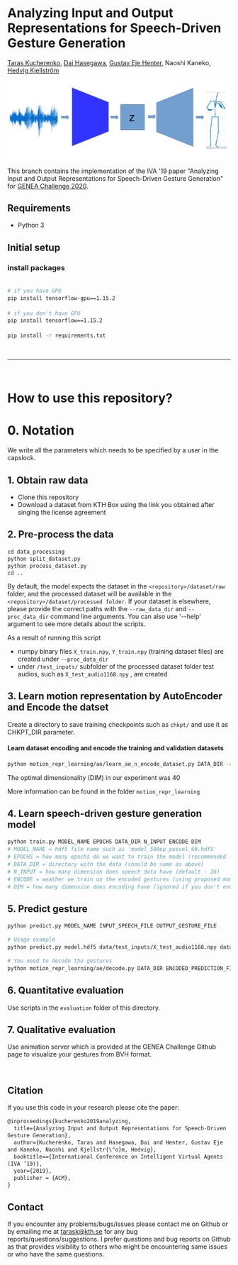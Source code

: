 # Analyzing Input and Output Representations for Speech-Driven Gesture Generation
[Taras Kucherenko](https://svito-zar.github.io/), [Dai Hasegawa](https://hasegawadai.info/), [Gustav Eje Henter](https://people.kth.se/~ghe/), Naoshi Kaneko, [Hedvig Kjellström](http://www.csc.kth.se/~hedvig/)

![ImageOfIdea](visuals/SpeechReprMotion.png?raw=true "Idea")

This branch contains the implementation of the IVA '19 paper "Analyzing Input and Output Representations for Speech-Driven Gesture Generation" for [GENEA Challenge 2020](https://genea-workshop.github.io/2020/#gesture-generation-challenge).

## Requirements

- Python 3


## Initial setup

### install packages
```sh

# if you have GPU
pip install tensorflow-gpu==1.15.2

# if you don't have GPU
pip install tensorflow==1.15.2

pip install -r requirements.txt
```

&nbsp;
____________________________________________________________________________________________________________
&nbsp;

# How to use this repository?

# 0. Notation

We write all the parameters which needs to be specified by a user in the capslock.

## 1. Obtain raw data

- Clone this repository
- Download a dataset from KTH Box using the link you obtained after singing the license agreement


## 2. Pre-process the data
```
cd data_processing
python split_dataset.py
python process_dataset.py
cd ..
```

By default, the model expects the dataset in the `<repository>/dataset/raw` folder, and the processed dataset will be available in the `<repository>/dataset/processed folder`. If your dataset is elsewhere, please provide the correct paths with the `--raw_data_dir` and `--proc_data_dir` command line arguments. You can also use '--help' argument to see more details about the scripts.

As a result of running this script
- numpy binary files `X_train.npy`, `Y_train.npy` (training dataset files) are created under `--proc_data_dir`
- under `/test_inputs/` subfolder of the processed dataset folder test audios, such as `X_test_audio1168.npy` , are created


## 3. Learn motion representation by AutoEncoder and Encode the datset

Create a directory to save training checkpoints such as `chkpt/` and use it as CHKPT_DIR parameter.
#### Learn dataset encoding and encode the training and validation datasets
```sh
python motion_repr_learning/ae/learn_ae_n_encode_dataset.py DATA_DIR -chkpt_dir=CHKPT_DIR -layer1_width=DIM
```

The optimal dimensionality (DIM) in our experiment was 40

More information can be found in the folder `motion_repr_learning` 


## 4. Learn speech-driven gesture generation model

```sh
python train.py MODEL_NAME EPOCHS DATA_DIR N_INPUT ENCODE DIM
# MODEL_NAME = hdf5 file name such as 'model_500ep_posvel_60.hdf5'
# EPOCHS = how many epochs do we want to train the model (recommended - 100)
# DATA_DIR = directory with the data (should be same as above)
# N_INPUT = how many dimension does speech data have (default - 26)
# ENCODE = weather we train on the encoded gestures (using proposed model) or on just on the gestures as their are (using baseline model)
# DIM = how many dimension does encoding have (ignored if you don't encode)
```

## 5. Predict gesture

```sh
python predict.py MODEL_NAME INPUT_SPEECH_FILE OUTPUT_GESTURE_FILE
```

```sh
# Usage example
python predict.py model.hdf5 data/test_inputs/X_test_audio1168.npy data/test_inputs/predict_1168_20fps.txt
```

```sh
# You need to decode the gestures
python motion_repr_learning/ae/decode.py DATA_DIR ENCODED_PREDICTION_FILE DECODED_GESTURE_FILE -restore=True -pretrain=False -layer1_width=DIM -chkpt_dir=CHKPT_DIR -batch_size=8 
```


## 6. Quantitative evaluation
Use scripts in the `evaluation` folder of this directory.

## 7. Qualitative evaluation
Use animation server which is provided at the GENEA Challenge Github page to visualize your gestures from BVH format.

&nbsp;

## Citation
If you use this code in your research please cite the paper:
```
@inproceedings{kucherenko2019analyzing,
  title={Analyzing Input and Output Representations for Speech-Driven Gesture Generation},
  author={Kucherenko, Taras and Hasegawa, Dai and Henter, Gustav Eje  and Kaneko, Naoshi and Kjellstr{\"o}m, Hedvig},
  booktitle=={International Conference on Intelligent Virtual Agents (IVA ’19)},
  year={2019},
  publisher = {ACM},
}
```

## Contact
If you encounter any problems/bugs/issues please contact me on Github or by emailing me at tarask@kth.se for any bug reports/questions/suggestions. I prefer questions and bug reports on Github as that provides visibility to others who might be encountering same issues or who have the same questions.
